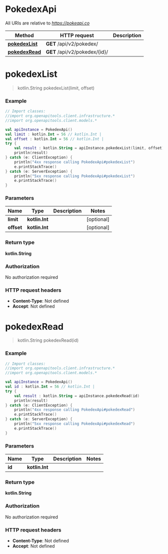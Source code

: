 # PokedexApi

All URIs are relative to *https://pokeapi.co*

Method | HTTP request | Description
------------- | ------------- | -------------
[**pokedexList**](PokedexApi.md#pokedexList) | **GET** /api/v2/pokedex/ | 
[**pokedexRead**](PokedexApi.md#pokedexRead) | **GET** /api/v2/pokedex/{id}/ | 


<a id="pokedexList"></a>
# **pokedexList**
> kotlin.String pokedexList(limit, offset)



### Example
```kotlin
// Import classes:
//import org.openapitools.client.infrastructure.*
//import org.openapitools.client.models.*

val apiInstance = PokedexApi()
val limit : kotlin.Int = 56 // kotlin.Int | 
val offset : kotlin.Int = 56 // kotlin.Int | 
try {
    val result : kotlin.String = apiInstance.pokedexList(limit, offset)
    println(result)
} catch (e: ClientException) {
    println("4xx response calling PokedexApi#pokedexList")
    e.printStackTrace()
} catch (e: ServerException) {
    println("5xx response calling PokedexApi#pokedexList")
    e.printStackTrace()
}
```

### Parameters

Name | Type | Description  | Notes
------------- | ------------- | ------------- | -------------
 **limit** | **kotlin.Int**|  | [optional]
 **offset** | **kotlin.Int**|  | [optional]

### Return type

**kotlin.String**

### Authorization

No authorization required

### HTTP request headers

 - **Content-Type**: Not defined
 - **Accept**: Not defined

<a id="pokedexRead"></a>
# **pokedexRead**
> kotlin.String pokedexRead(id)



### Example
```kotlin
// Import classes:
//import org.openapitools.client.infrastructure.*
//import org.openapitools.client.models.*

val apiInstance = PokedexApi()
val id : kotlin.Int = 56 // kotlin.Int | 
try {
    val result : kotlin.String = apiInstance.pokedexRead(id)
    println(result)
} catch (e: ClientException) {
    println("4xx response calling PokedexApi#pokedexRead")
    e.printStackTrace()
} catch (e: ServerException) {
    println("5xx response calling PokedexApi#pokedexRead")
    e.printStackTrace()
}
```

### Parameters

Name | Type | Description  | Notes
------------- | ------------- | ------------- | -------------
 **id** | **kotlin.Int**|  |

### Return type

**kotlin.String**

### Authorization

No authorization required

### HTTP request headers

 - **Content-Type**: Not defined
 - **Accept**: Not defined

